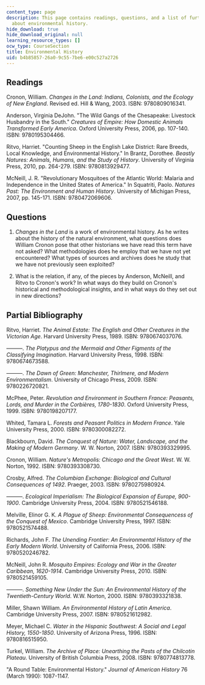 ```yaml
---
content_type: page
description: This page contains readings, questions, and a list of further readings
  about environmental history.
hide_download: true
hide_download_original: null
learning_resource_types: []
ocw_type: CourseSection
title: Environmental History
uid: b4b85857-26a0-9c55-7be6-e00c527a2726
---
```


Readings
--------

Cronon, William. _Changes in the Land: Indians, Colonists, and the Ecology of New England_. Revised ed. Hill & Wang, 2003. ISBN: 9780809016341.

Anderson, Virginia DeJohn. "The Wild Gangs of the Chesapeake: Livestock Husbandry in the South." _Creatures of Empire: How Domestic Animals Transformed Early America_. Oxford University Press, 2006, pp. 107-140. ISBN: 9780195304466.

Ritvo, Harriet. "Counting Sheep in the English Lake District: Rare Breeds, Local Knowledge, and Environmental History." In Brantz, Dorothee. _Beastly Natures: Animals, Humans, and the Study of History_. University of Virginia Press, 2010, pp. 264-279. ISBN: 9780813929477.

McNeill, J. R. "Revolutionary Mosquitoes of the Atlantic World: Malaria and Independence in the United States of America." In Squatriti, Paolo. _Natures Past: The Environment and Human History_. University of Michigan Press, 2007, pp. 145-171. ISBN: 9780472069606.

Questions
---------

1.  _Changes in the Land_ is a work of environmental history. As he writes about the history of the natural environment, what questions does William Cronon pose that other historians we have read this term have not asked? What methodologies does he employ that we have not yet encountered? What types of sources and archives does he study that we have not previously seen exploited?
    
2.  What is the relation, if any, of the pieces by Anderson, McNeill, and Ritvo to Cronon's work? In what ways do they build on Cronon's historical and methodological insights, and in what ways do they set out in new directions?
    

Partial Bibliography
--------------------

Ritvo, Harriet. _The Animal Estate: The English and Other Creatures in the Victorian Age_. Harvard University Press, 1989. ISBN: 9780674037076.

———. _The Platypus and the Mermaid and Other Figments of the Classifying Imagination_. Harvard University Press, 1998. ISBN: 9780674673588.

———. _The Dawn of Green: Manchester, Thirlmere, and Modern Environmentalism_. University of Chicago Press, 2009. ISBN: 9780226720821.

McPhee, Peter. _Revolution and Environment in Southern France: Peasants, Lords, and Murder in the Corbières, 1780-1830_. Oxford University Press, 1999. ISBN: 9780198207177.

Whited, Tamara L. _Forests and Peasant Politics in Modern France_. Yale University Press, 2000. ISBN: 9780300082272.

Blackbourn, David. _The Conquest of Nature: Water, Landscape, and the Making of Modern Germany_. W. W. Norton, 2007. ISBN: 9780393329995.

Cronon, William. _Nature's Metropolis: Chicago and the Great West_. W. W. Norton, 1992. ISBN: 9780393308730.

Crosby, Alfred. _The Columbian Exchange: Biological and Cultural Consequences of 1492_. Praeger, 2003. ISBN: 9780275980924.

———. _Ecological Imperialism: The Biological Expansion of Europe, 900-1900_. Cambridge University Press, 2004. ISBN: 9780521546188.

Melville, Elinor G. K. _A Plague of Sheep: Environmental Consequencess of the Conquest of Mexico_. Cambridge University Press, 1997. ISBN: 9780521574488.

Richards, John F. _The Unending Frontier: An Environmental History of the Early Modern World_. University of California Press, 2006. ISBN: 9780520246782.

McNeill, John R. _Mosquito Empires: Ecology and War in the Greater Caribbean, 1620-1914_. Cambridge University Press, 2010. ISBN: 9780521459105.

———. _Something New Under the Sun: An Environmental History of the Twentieth-Century World_. W.W. Norton, 2000. ISBN: 9780393321838.

Miller, Shawn William. _An Environmental History of Latin America_. Cambridge University Press, 2007. ISBN: 9780521612982.

Meyer, Michael C. _Water in the Hispanic Southwest: A Social and Legal History, 1550-1850_. University of Arizona Press, 1996. ISBN: 9780816515950.

Turkel, William. _The Archive of Place: Unearthing the Pasts of the Chilcotin Plateau_. University of British Columbia Press, 2008. ISBN: 9780774813778.

"A Round Table: Environmental History." _Journal of American History_ 76 (March 1990): 1087-1147.